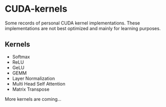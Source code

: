 # CUDA-kernels

Some records of personal CUDA kernel implementations. These implementations are not best optimized and mainly for learning purposes.

## Kernels

- Softmax
- ReLU
- GeLU
- GEMM
- Layer Normalization
- Multi Head Self Attention
- Matrix Transpose

More kernels are coming...